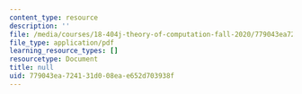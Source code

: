 ```yaml
---
content_type: resource
description: ''
file: /media/courses/18-404j-theory-of-computation-fall-2020/779043ea724131d008eae652d703938f_MIT18_404f20_lec11.pdf
file_type: application/pdf
learning_resource_types: []
resourcetype: Document
title: null
uid: 779043ea-7241-31d0-08ea-e652d703938f
---
```

